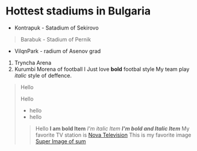 # Hottest stadiums in Bulgaria
- Kontrapuk - Satadium of Sekirovo
> Barabuk - Stadium of Pernik
- VilqnPark - radium of Asenov grad
1. Tryncha Arena
2. Kurumbi Morena of football
I Just love **bold** footbal style
My team play *italic* style of deffence.
> Hello
> 
> Hello
>
> - hello
> - hello
>> Hello
**I am bold Item**
*I'm italic Item*
***I'm bold and Italic Item***
My favorite TV station is [Nova Television](https://nova.bg)
This is my favorite image [Super Image of sum](https://www.google.com/url?sa=i&url=https%3A%2F%2Fwww.esa.int%2FESA_Multimedia%2FImages%2F2000%2F11%2FSOHO_image_of_the_Sun&psig=AOvVaw2u5W-MtzOkxupfWRiNhI67&ust=1616007189719000&source=images&cd=vfe&ved=0CAIQjRxqFwoTCNjxgpW9te8CFQAAAAAdAAAAABAD)


